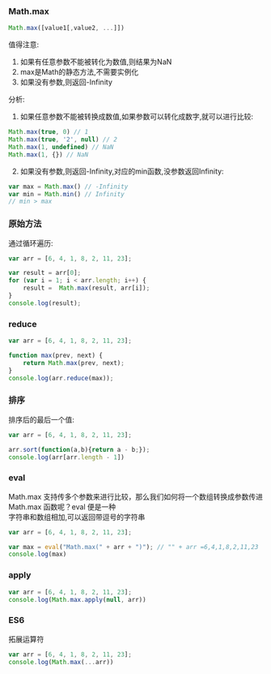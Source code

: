 ### Math.max
```js
Math.max([value1[,value2, ...]])
```
值得注意:   
1. 如果有任意参数不能被转化为数值,则结果为NaN
2. max是Math的静态方法,不需要实例化
3. 如果没有参数,则返回-Infinity

分析:
1. 如果任意参数不能被转换成数值,如果参数可以转化成数字,就可以进行比较:
```js
Math.max(true, 0) // 1
Math.max(true, '2', null) // 2
Math.max(1, undefined) // NaN
Math.max(1, {}) // NaN
```
2. 如果没有参数,则返回-Infinity,对应的min函数,没参数返回Infinity:
```js
var max = Math.max() // -Infinity
var min = Math.min() // Infinity
// min > max
```

### 原始方法
通过循环遍历:
```js
var arr = [6, 4, 1, 8, 2, 11, 23];

var result = arr[0];
for (var i = 1; i < arr.length; i++) {
    result =  Math.max(result, arr[i]);
}
console.log(result);
```

### reduce
```js
var arr = [6, 4, 1, 8, 2, 11, 23];

function max(prev, next) {
    return Math.max(prev, next);
}
console.log(arr.reduce(max));
```

### 排序
排序后的最后一个值:
```js
var arr = [6, 4, 1, 8, 2, 11, 23];

arr.sort(function(a,b){return a - b;});
console.log(arr[arr.length - 1])
```

### eval
Math.max 支持传多个参数来进行比较，那么我们如何将一个数组转换成参数传进 Math.max 函数呢？eval 便是一种  
字符串和数组相加,可以返回带逗号的字符串
```js
var arr = [6, 4, 1, 8, 2, 11, 23];

var max = eval("Math.max(" + arr + ")"); // "" + arr =6,4,1,8,2,11,23
console.log(max)
```

### apply
```js
var arr = [6, 4, 1, 8, 2, 11, 23];
console.log(Math.max.apply(null, arr))
```

### ES6
拓展运算符
```js
var arr = [6, 4, 1, 8, 2, 11, 23];
console.log(Math.max(...arr))
```